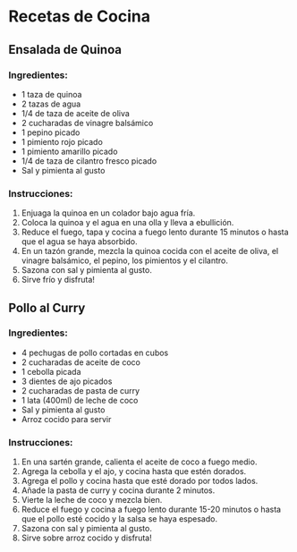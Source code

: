 # Recetas de Cocina

## Ensalada de Quinoa

### Ingredientes:
- 1 taza de quinoa
- 2 tazas de agua
- 1/4 de taza de aceite de oliva
- 2 cucharadas de vinagre balsámico
- 1 pepino picado
- 1 pimiento rojo picado
- 1 pimiento amarillo picado
- 1/4 de taza de cilantro fresco picado
- Sal y pimienta al gusto

### Instrucciones:
1. Enjuaga la quinoa en un colador bajo agua fría.
2. Coloca la quinoa y el agua en una olla y lleva a ebullición.
3. Reduce el fuego, tapa y cocina a fuego lento durante 15 minutos o hasta que el agua se haya absorbido.
4. En un tazón grande, mezcla la quinoa cocida con el aceite de oliva, el vinagre balsámico, el pepino, los pimientos y el cilantro.
5. Sazona con sal y pimienta al gusto.
6. Sirve frío y disfruta!

## Pollo al Curry

### Ingredientes:
- 4 pechugas de pollo cortadas en cubos
- 2 cucharadas de aceite de coco
- 1 cebolla picada
- 3 dientes de ajo picados
- 2 cucharadas de pasta de curry
- 1 lata (400ml) de leche de coco
- Sal y pimienta al gusto
- Arroz cocido para servir

### Instrucciones:
1. En una sartén grande, calienta el aceite de coco a fuego medio.
2. Agrega la cebolla y el ajo, y cocina hasta que estén dorados.
3. Agrega el pollo y cocina hasta que esté dorado por todos lados.
4. Añade la pasta de curry y cocina durante 2 minutos.
5. Vierte la leche de coco y mezcla bien.
6. Reduce el fuego y cocina a fuego lento durante 15-20 minutos o hasta que el pollo esté cocido y la salsa se haya espesado.
7. Sazona con sal y pimienta al gusto.
8. Sirve sobre arroz cocido y disfruta!



